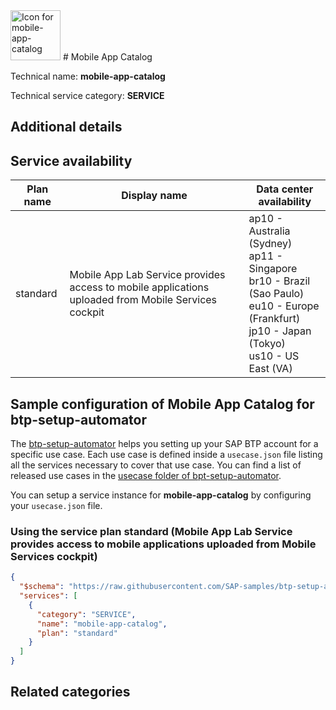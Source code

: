 <img src="data:;base64, None" alt="Icon for mobile-app-catalog" width="80px" />
# Mobile App Catalog

Technical name: **mobile-app-catalog**

Technical service category: **SERVICE**

## Additional details


## Service availability

| Plan name | Display name | Data center availability  |
|------|----------------|---------------------------|
|  standard  |  Mobile App Lab Service provides access to mobile applications uploaded from Mobile Services cockpit  | ap10 - Australia (Sydney)<br> ap11 - Singapore<br> br10 - Brazil (Sao Paulo)<br> eu10 - Europe (Frankfurt)<br> jp10 - Japan (Tokyo)<br> us10 - US East (VA)  |

## Sample configuration of **Mobile App Catalog** for btp-setup-automator

The [btp-setup-automator](https://github.com/SAP-samples/btp-setup-automator) helps you setting up your SAP BTP account for a specific use case. Each use case is defined inside a `usecase.json` file listing all the services necessary to cover that use case. You can find a list of released use cases in the [usecase folder of bpt-setup-automator](https://github.com/SAP-samples/btp-setup-automator/tree/main/usecases).

You can setup a service instance for **mobile-app-catalog** by configuring your `usecase.json` file.

### Using the service plan **standard** (Mobile App Lab Service provides access to mobile applications uploaded from Mobile Services cockpit)

```json
{
  "$schema": "https://raw.githubusercontent.com/SAP-samples/btp-setup-automator/main/libs/btpsa-usecase.json",
  "services": [
    {
      "category": "SERVICE",
      "name": "mobile-app-catalog",
      "plan": "standard"
    }
  ]
}
```

## Related categories
